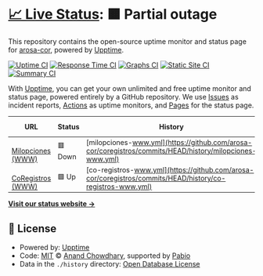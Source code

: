 # [📈 Live Status](https://status.coregistros.com): <!--live status--> **🟧 Partial outage**

This repository contains the open-source uptime monitor and status page for [arosa-cor](https://status.coregistros.com), powered by [Upptime](https://github.com/upptime/upptime).

[![Uptime CI](https://github.com/arosa-cor/coregistros/workflows/Uptime%20CI/badge.svg)](https://github.com/arosa-cor/coregistros/actions?query=workflow%3A%22Uptime+CI%22)
[![Response Time CI](https://github.com/arosa-cor/coregistros/workflows/Response%20Time%20CI/badge.svg)](https://github.com/arosa-cor/coregistros/actions?query=workflow%3A%22Response+Time+CI%22)
[![Graphs CI](https://github.com/arosa-cor/coregistros/workflows/Graphs%20CI/badge.svg)](https://github.com/arosa-cor/coregistros/actions?query=workflow%3A%22Graphs+CI%22)
[![Static Site CI](https://github.com/arosa-cor/coregistros/workflows/Static%20Site%20CI/badge.svg)](https://github.com/arosa-cor/coregistros/actions?query=workflow%3A%22Static+Site+CI%22)
[![Summary CI](https://github.com/arosa-cor/coregistros/workflows/Summary%20CI/badge.svg)](https://github.com/arosa-cor/coregistros/actions?query=workflow%3A%22Summary+CI%22)

With [Upptime](https://upptime.js.org), you can get your own unlimited and free uptime monitor and status page, powered entirely by a GitHub repository. We use [Issues](https://github.com/arosa-cor/coregistros/issues) as incident reports, [Actions](https://github.com/arosa-cor/coregistros/actions) as uptime monitors, and [Pages](https://status.coregistros.com) for the status page.

<!--start: status pages-->
<!-- This summary is generated by Upptime (https://github.com/upptime/upptime) -->
<!-- Do not edit this manually, your changes will be overwritten -->
<!-- prettier-ignore -->
| URL | Status | History | Response Time | Uptime |
| --- | ------ | ------- | ------------- | ------ |
| <img alt="" src="https://icons.duckduckgo.com/ip3/www.milopciones.es.ico" height="13"> [Milopciones (WWW)](https://www.milopciones.es) | 🟥 Down | [milopciones-www.yml](https://github.com/arosa-cor/coregistros/commits/HEAD/history/milopciones-www.yml) | <details><summary><img alt="Response time graph" src="./graphs/milopciones-www/response-time-week.png" height="20"> 2787ms</summary><br><a href="https://arosa-cor.github.io/coregistros/history/milopciones-www"><img alt="Response time 2787" src="https://img.shields.io/endpoint?url=https%3A%2F%2Fraw.githubusercontent.com%2Farosa-cor%2Fcoregistros%2FHEAD%2Fapi%2Fmilopciones-www%2Fresponse-time.json"></a><br><a href="https://arosa-cor.github.io/coregistros/history/milopciones-www"><img alt="24-hour response time 3127" src="https://img.shields.io/endpoint?url=https%3A%2F%2Fraw.githubusercontent.com%2Farosa-cor%2Fcoregistros%2FHEAD%2Fapi%2Fmilopciones-www%2Fresponse-time-day.json"></a><br><a href="https://arosa-cor.github.io/coregistros/history/milopciones-www"><img alt="7-day response time 2787" src="https://img.shields.io/endpoint?url=https%3A%2F%2Fraw.githubusercontent.com%2Farosa-cor%2Fcoregistros%2FHEAD%2Fapi%2Fmilopciones-www%2Fresponse-time-week.json"></a><br><a href="https://arosa-cor.github.io/coregistros/history/milopciones-www"><img alt="30-day response time 2787" src="https://img.shields.io/endpoint?url=https%3A%2F%2Fraw.githubusercontent.com%2Farosa-cor%2Fcoregistros%2FHEAD%2Fapi%2Fmilopciones-www%2Fresponse-time-month.json"></a><br><a href="https://arosa-cor.github.io/coregistros/history/milopciones-www"><img alt="1-year response time 2787" src="https://img.shields.io/endpoint?url=https%3A%2F%2Fraw.githubusercontent.com%2Farosa-cor%2Fcoregistros%2FHEAD%2Fapi%2Fmilopciones-www%2Fresponse-time-year.json"></a></details> | <details><summary><a href="https://arosa-cor.github.io/coregistros/history/milopciones-www">100.00%</a></summary><a href="https://arosa-cor.github.io/coregistros/history/milopciones-www"><img alt="All-time uptime 100.00%" src="https://img.shields.io/endpoint?url=https%3A%2F%2Fraw.githubusercontent.com%2Farosa-cor%2Fcoregistros%2FHEAD%2Fapi%2Fmilopciones-www%2Fuptime.json"></a><br><a href="https://arosa-cor.github.io/coregistros/history/milopciones-www"><img alt="24-hour uptime 99.99%" src="https://img.shields.io/endpoint?url=https%3A%2F%2Fraw.githubusercontent.com%2Farosa-cor%2Fcoregistros%2FHEAD%2Fapi%2Fmilopciones-www%2Fuptime-day.json"></a><br><a href="https://arosa-cor.github.io/coregistros/history/milopciones-www"><img alt="7-day uptime 100.00%" src="https://img.shields.io/endpoint?url=https%3A%2F%2Fraw.githubusercontent.com%2Farosa-cor%2Fcoregistros%2FHEAD%2Fapi%2Fmilopciones-www%2Fuptime-week.json"></a><br><a href="https://arosa-cor.github.io/coregistros/history/milopciones-www"><img alt="30-day uptime 100.00%" src="https://img.shields.io/endpoint?url=https%3A%2F%2Fraw.githubusercontent.com%2Farosa-cor%2Fcoregistros%2FHEAD%2Fapi%2Fmilopciones-www%2Fuptime-month.json"></a><br><a href="https://arosa-cor.github.io/coregistros/history/milopciones-www"><img alt="1-year uptime 100.00%" src="https://img.shields.io/endpoint?url=https%3A%2F%2Fraw.githubusercontent.com%2Farosa-cor%2Fcoregistros%2FHEAD%2Fapi%2Fmilopciones-www%2Fuptime-year.json"></a></details>
| <img alt="" src="https://icons.duckduckgo.com/ip3/www.coregistros.com.ico" height="13"> [CoRegistros (WWW)](https://www.coregistros.com) | 🟩 Up | [co-registros-www.yml](https://github.com/arosa-cor/coregistros/commits/HEAD/history/co-registros-www.yml) | <details><summary><img alt="Response time graph" src="./graphs/co-registros-www/response-time-week.png" height="20"> 1157ms</summary><br><a href="https://arosa-cor.github.io/coregistros/history/co-registros-www"><img alt="Response time 1157" src="https://img.shields.io/endpoint?url=https%3A%2F%2Fraw.githubusercontent.com%2Farosa-cor%2Fcoregistros%2FHEAD%2Fapi%2Fco-registros-www%2Fresponse-time.json"></a><br><a href="https://arosa-cor.github.io/coregistros/history/co-registros-www"><img alt="24-hour response time 1231" src="https://img.shields.io/endpoint?url=https%3A%2F%2Fraw.githubusercontent.com%2Farosa-cor%2Fcoregistros%2FHEAD%2Fapi%2Fco-registros-www%2Fresponse-time-day.json"></a><br><a href="https://arosa-cor.github.io/coregistros/history/co-registros-www"><img alt="7-day response time 1157" src="https://img.shields.io/endpoint?url=https%3A%2F%2Fraw.githubusercontent.com%2Farosa-cor%2Fcoregistros%2FHEAD%2Fapi%2Fco-registros-www%2Fresponse-time-week.json"></a><br><a href="https://arosa-cor.github.io/coregistros/history/co-registros-www"><img alt="30-day response time 1157" src="https://img.shields.io/endpoint?url=https%3A%2F%2Fraw.githubusercontent.com%2Farosa-cor%2Fcoregistros%2FHEAD%2Fapi%2Fco-registros-www%2Fresponse-time-month.json"></a><br><a href="https://arosa-cor.github.io/coregistros/history/co-registros-www"><img alt="1-year response time 1157" src="https://img.shields.io/endpoint?url=https%3A%2F%2Fraw.githubusercontent.com%2Farosa-cor%2Fcoregistros%2FHEAD%2Fapi%2Fco-registros-www%2Fresponse-time-year.json"></a></details> | <details><summary><a href="https://arosa-cor.github.io/coregistros/history/co-registros-www">100.00%</a></summary><a href="https://arosa-cor.github.io/coregistros/history/co-registros-www"><img alt="All-time uptime 100.00%" src="https://img.shields.io/endpoint?url=https%3A%2F%2Fraw.githubusercontent.com%2Farosa-cor%2Fcoregistros%2FHEAD%2Fapi%2Fco-registros-www%2Fuptime.json"></a><br><a href="https://arosa-cor.github.io/coregistros/history/co-registros-www"><img alt="24-hour uptime 100.00%" src="https://img.shields.io/endpoint?url=https%3A%2F%2Fraw.githubusercontent.com%2Farosa-cor%2Fcoregistros%2FHEAD%2Fapi%2Fco-registros-www%2Fuptime-day.json"></a><br><a href="https://arosa-cor.github.io/coregistros/history/co-registros-www"><img alt="7-day uptime 100.00%" src="https://img.shields.io/endpoint?url=https%3A%2F%2Fraw.githubusercontent.com%2Farosa-cor%2Fcoregistros%2FHEAD%2Fapi%2Fco-registros-www%2Fuptime-week.json"></a><br><a href="https://arosa-cor.github.io/coregistros/history/co-registros-www"><img alt="30-day uptime 100.00%" src="https://img.shields.io/endpoint?url=https%3A%2F%2Fraw.githubusercontent.com%2Farosa-cor%2Fcoregistros%2FHEAD%2Fapi%2Fco-registros-www%2Fuptime-month.json"></a><br><a href="https://arosa-cor.github.io/coregistros/history/co-registros-www"><img alt="1-year uptime 100.00%" src="https://img.shields.io/endpoint?url=https%3A%2F%2Fraw.githubusercontent.com%2Farosa-cor%2Fcoregistros%2FHEAD%2Fapi%2Fco-registros-www%2Fuptime-year.json"></a></details>

<!--end: status pages-->

[**Visit our status website →**](https://status.coregistros.com)

## 📄 License

- Powered by: [Upptime](https://github.com/upptime/upptime)
- Code: [MIT](./LICENSE) © [Anand Chowdhary](https://anandchowdhary.com), supported by [Pabio](https://pabio.com)
- Data in the `./history` directory: [Open Database License](https://opendatacommons.org/licenses/odbl/1-0/)
